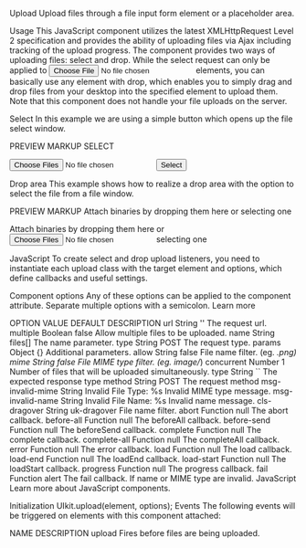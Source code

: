 

Upload
Upload files through a file input form element or a placeholder area.

Usage
This JavaScript component utilizes the latest XMLHttpRequest Level 2 specification and provides the ability of uploading files via Ajax including tracking of the upload progress. The component provides two ways of uploading files: select and drop. While the select request can only be applied to <input type="file"> elements, you can basically use any element with drop, which enables you to simply drag and drop files from your desktop into the specified element to upload them. Note that this component does not handle your file uploads on the server.

Select
In this example we are using a simple button which opens up the file select window.

PREVIEW
MARKUP
SELECT


<div class="js-upload" uk-form-custom>
    <input type="file" multiple>
    <button class="uk-button uk-button-default" type="button" tabindex="-1">Select</button>
</div>


Drop area
This example shows how to realize a drop area with the option to select the file from a file window.

PREVIEW
MARKUP
 Attach binaries by dropping them here or selecting one

<div class="js-upload uk-placeholder uk-text-center">
    <span uk-icon="icon: cloud-upload"></span>
    <span class="uk-text-middle">Attach binaries by dropping them here or</span>
    <div uk-form-custom>
        <input type="file" multiple>
        <span class="uk-link">selecting one</span>
    </div>
</div>

<progress id="js-progressbar" class="uk-progress" value="0" max="100" hidden></progress>

<script>

    var bar = document.getElementById('js-progressbar');

    UIkit.upload('.js-upload', {

        url: '',
        multiple: true,

        beforeSend: function () {
            console.log('beforeSend', arguments);
        },
        beforeAll: function () {
            console.log('beforeAll', arguments);
        },
        load: function () {
            console.log('load', arguments);
        },
        error: function () {
            console.log('error', arguments);
        },
        complete: function () {
            console.log('complete', arguments);
        },

        loadStart: function (e) {
            console.log('loadStart', arguments);

            bar.removeAttribute('hidden');
            bar.max = e.total;
            bar.value = e.loaded;
        },

        progress: function (e) {
            console.log('progress', arguments);

            bar.max = e.total;
            bar.value = e.loaded;
        },

        loadEnd: function (e) {
            console.log('loadEnd', arguments);

            bar.max = e.total;
            bar.value = e.loaded;
        },

        completeAll: function () {
            console.log('completeAll', arguments);

            setTimeout(function () {
                bar.setAttribute('hidden', 'hidden');
            }, 1000);

            alert('Upload Completed');
        }

    });

</script>


JavaScript
To create select and drop upload listeners, you need to instantiate each upload class with the target element and options, which define callbacks and useful settings.

<script>

    var bar = document.getElementById('js-progressbar');

    UIkit.upload('.js-upload', {

        url: '',
        multiple: true,

        beforeSend: function (environment) {
            console.log('beforeSend', arguments);

            // The environment object can still be modified here. 
            // var {data, method, headers, xhr, responseType} = environment;

        },
        beforeAll: function () {
            console.log('beforeAll', arguments);
        },
        load: function () {
            console.log('load', arguments);
        },
        error: function () {
            console.log('error', arguments);
        },
        complete: function () {
            console.log('complete', arguments);
        },

        loadStart: function (e) {
            console.log('loadStart', arguments);

            bar.removeAttribute('hidden');
            bar.max = e.total;
            bar.value = e.loaded;
        },

        progress: function (e) {
            console.log('progress', arguments);

            bar.max = e.total;
            bar.value = e.loaded;
        },

        loadEnd: function (e) {
            console.log('loadEnd', arguments);

            bar.max = e.total;
            bar.value = e.loaded;
        },

        completeAll: function () {
            console.log('completeAll', arguments);

            setTimeout(function () {
                bar.setAttribute('hidden', 'hidden');
            }, 1000);

            alert('Upload Completed');
        }

    });

</script>
Component options
Any of these options can be applied to the component attribute. Separate multiple options with a semicolon. Learn more

OPTION	VALUE	DEFAULT	DESCRIPTION
url	String	''	The request url.
multiple	Boolean	false	Allow multiple files to be uploaded.
name	String	files[]	The name parameter.
type	String	POST	The request type.
params	Object	{}	Additional parameters.
allow	String	false	File name filter. (eg. *.png)
mime	String	false	File MIME type filter. (eg. image/*)
concurrent	Number	1	Number of files that will be uploaded simultaneously.
type	String	``	The expected response type
method	String	POST	The request method
msg-invalid-mime	String	Invalid File Type: %s	Invalid MIME type message.
msg-invalid-name	String	Invalid File Name: %s	Invalid name message.
cls-dragover	String	uk-dragover	File name filter.
abort	Function	null	The abort callback.
before-all	Function	null	The beforeAll callback.
before-send	Function	null	The beforeSend callback.
complete	Function	null	The complete callback.
complete-all	Function	null	The completeAll callback.
error	Function	null	The error callback.
load	Function	null	The load callback.
load-end	Function	null	The loadEnd callback.
load-start	Function	null	The loadStart callback.
progress	Function	null	The progress callback.
fail	Function	alert	The fail callback. If name or MIME type are invalid.
JavaScript
Learn more about JavaScript components.

Initialization
UIkit.upload(element, options);
Events
The following events will be triggered on elements with this component attached:

NAME	DESCRIPTION
upload	Fires before files are being uploaded.
